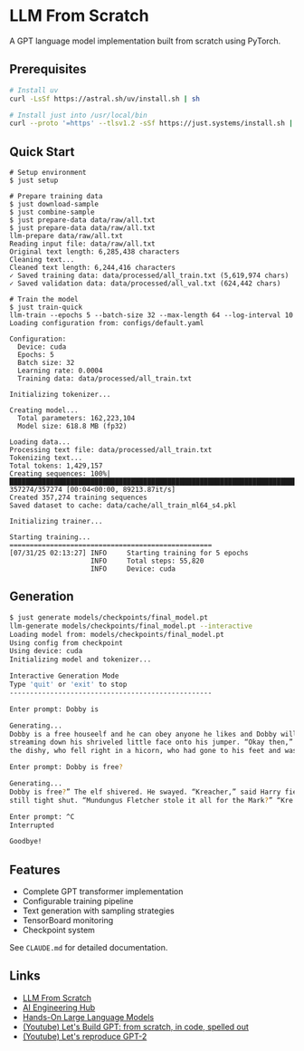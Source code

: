 # LLM From Scratch

A GPT language model implementation built from scratch using PyTorch.

## Prerequisites

```bash
# Install uv
curl -LsSf https://astral.sh/uv/install.sh | sh

# Install just into /usr/local/bin
curl --proto '=https' --tlsv1.2 -sSf https://just.systems/install.sh | sudo bash -s -- --to /usr/local/bin
```

## Quick Start

```
# Setup environment
$ just setup

# Prepare training data
$ just download-sample
$ just combine-sample
$ just prepare-data data/raw/all.txt
$ just prepare-data data/raw/all.txt
llm-prepare data/raw/all.txt
Reading input file: data/raw/all.txt
Original text length: 6,285,438 characters
Cleaning text...
Cleaned text length: 6,244,416 characters
✓ Saved training data: data/processed/all_train.txt (5,619,974 chars)
✓ Saved validation data: data/processed/all_val.txt (624,442 chars)

# Train the model
$ just train-quick
llm-train --epochs 5 --batch-size 32 --max-length 64 --log-interval 10
Loading configuration from: configs/default.yaml

Configuration:
  Device: cuda
  Epochs: 5
  Batch size: 32
  Learning rate: 0.0004
  Training data: data/processed/all_train.txt

Initializing tokenizer...

Creating model...
  Total parameters: 162,223,104
  Model size: 618.8 MB (fp32)

Loading data...
Processing text file: data/processed/all_train.txt
Tokenizing text...
Total tokens: 1,429,157
Creating sequences: 100%|████████████████████████████████████████████████████████████████████████████████████████| 357274/357274 [00:04<00:00, 89213.87it/s]
Created 357,274 training sequences
Saved dataset to cache: data/cache/all_train_ml64_s4.pkl

Initializing trainer...

Starting training...
==================================================
[07/31/25 02:13:27] INFO     Starting training for 5 epochs
                    INFO     Total steps: 55,820
                    INFO     Device: cuda
```

## Generation

```bash
$ just generate models/checkpoints/final_model.pt
llm-generate models/checkpoints/final_model.pt --interactive
Loading model from: models/checkpoints/final_model.pt
Using config from checkpoint
Using device: cuda
Initializing model and tokenizer...

Interactive Generation Mode
Type 'quit' or 'exit' to stop
--------------------------------------------------

Enter prompt: Dobby is

Generating...
Dobby is a free houseelf and he can obey anyone he likes and Dobby will do whatever Harry Potter wants him to do!” said Dobby, tears now
streaming down his shriveled little face onto his jumper. “Okay then,” said Harry, and he and Ron both released the elves, who fell right around
the dishy, who fell right in a hicorn, who had gone to his feet and was smiling in an expressionless eyes, who was looking very white

Enter prompt: Dobby is free?

Generating...
Dobby is free?” The elf shivered. He swayed. “Kreacher,” said Harry fiercely, “I order you –“ “Mundungus Fletcher,” croaked the elf, his eyes
still tight shut. “Mundungus Fletcher stole it all for the Mark?” “Kre talking to say, and Snape…” “Yes,” “ The effort,‘Harry,’s got out

Enter prompt: ^C
Interrupted

Goodbye!
```

## Features

- Complete GPT transformer implementation
- Configurable training pipeline
- Text generation with sampling strategies
- TensorBoard monitoring
- Checkpoint system

See `CLAUDE.md` for detailed documentation.

## Links

- [LLM From Scratch](https://github.com/rasbt/LLMs-from-scratch)
- [AI Engineering Hub](https://github.com/patchy631/ai-engineering-hub)
- [Hands-On Large Language Models](https://github.com/HandsOnLLM/Hands-On-Large-Language-Models)
- [(Youtube) Let's Build GPT: from scratch, in code, spelled out](https://www.youtube.com/watch?v=kCc8FmEb1nY)
- [(Youtube) Let's reproduce GPT-2](https://www.youtube.com/watch?v=l8pRSuU81PU&list=PLAqhIrjkxbuWI23v9cThsA9GvCAUhRvKZ&index=10)
